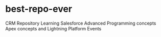 # best-repo-ever
CRM Repository
Learning Salesforce Advanced Programming concepts
Apex concepts and Lightning
Platform Events
